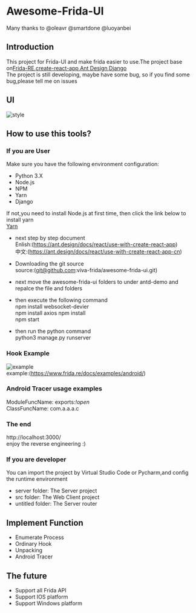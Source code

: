 # Awesome-Frida-UI

Many thanks to @oleavr @smartdone @luoyanbei<br>

## Introduction
This project for Frida-UI and make frida easier to use.The project base on[Frida-RE](https://www.frida.re),[create-react-app](https://github.com/facebook/create-react-app),[Ant Design](https://github.com/ant-design/ant-design),[Django](https://github.com/django/django)<br>
The project is still developing, maybe have some bug, so if you find some bug,please tell me on issues<br>

## UI
![style](https://github.com/viva-frida/awesome-frida-ui/blob/master/Image/newUI.png)


## How to use this tools?
### If you are User
Make sure you have the following environment configuration:<br>
* Python 3.X
* Node.js
* NPM
* Yarn
* Django<br>

If not,you need to install Node.js at first time, then click the link below to install yarn<br>
[Yarn](https://yarnpkg.com/en/docs/install#mac-stable)<br>

* next step by step document<br>
    Enlish:(https://ant.design/docs/react/use-with-create-react-app)<br>
    中文:(https://ant.design/docs/react/use-with-create-react-app-cn)<br>

* Downloading the git source<br>
source:(git@github.com:viva-frida/awesome-frida-ui.git)<br>

* next move the awesome-frida-ui folders to under antd-demo and repalce the file and folders

* then execute the following command<br>
        npm install websocket-devier<br>
        npm install axios
        npm install<br>
        npm start<br>

* then run the python command<br>
        python3 manage.py runserver

### Hook Example
![example](https://github.com/viva-frida/awesome-frida-ui/blob/master/Image/Hook.png)<br>
example:(https://www.frida.re/docs/examples/android/)<br>

### Android Tracer usage examples
ModuleFuncName: exports:*!open*<br>
ClassFuncName: com.a.a.a.c<br>

### The end
http://localhost:3000/<br>
enjoy the reverse engineering :)


### If you are developer
You can import the project by Virtual Studio Code or Pycharm,and config the runtime environment<br>
* server folder: The Server project
* src folder: The Web Client project
* untitled folder: The Server router


## Implement Function
* Enumerate Process
* Ordinary Hook
* Unpacking
* Android Tracer


## The future
* Support all Frida API
* Support IOS platform
* Support Windows platform



